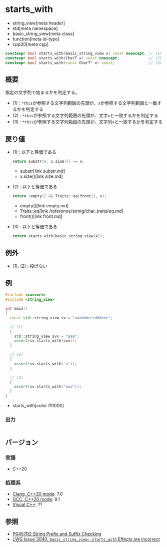 # starts_with
* string_view[meta header]
* std[meta namespace]
* basic_string_view[meta class]
* function[meta id-type]
* cpp20[meta cpp]

```cpp
constexpr bool starts_with(basic_string_view x) const noexcept; // (1)
constexpr bool starts_with(CharT x) const noexcept;             // (2)
constexpr bool starts_with(const CharT* x) const;               // (3)
```

## 概要
指定の文字列で始まるかを判定する。

- (1) : `*this`が参照する文字列範囲の先頭が、`x`が参照する文字列範囲と一致するかを判定する
- (2) : `*this`が参照する文字列範囲の先頭が、文字`x`と一致するかを判定する
- (3) : `*this`が参照する文字列範囲の先頭が、文字列`x`と一致するかを判定する


## 戻り値
- (1) : 以下と等価である
    ```cpp
    return substr(0, x.size()) == x;
    ```
    * substr[link substr.md]
    * x.size()[link size.md]

- (2) : 以下と等価である
    ```cpp
    return !empty() && Traits::eq(front(), x);
    ```
    * empty()[link empty.md]
    * Traits::eq[link /reference/string/char_traits/eq.md]
    * front()[link front.md]

- (3) : 以下と等価である
    ```cpp
    return starts_with(basic_string_view(x));
    ```


## 例外
- (1), (2) : 投げない


## 例
```cpp example
#include <cassert>
#include <string_view>

int main()
{
  const std::string_view sv = "aaabbbcccdddeee";

  // (1)
  {
    std::string_view svx = "aaa"; 
    assert(sv.starts_with(svx));
  }

  // (2)
  {
    assert(sv.starts_with('a'));
  }

  // (3)
  {
    assert(sv.starts_with("aaa"));
  }
}
```
* starts_with[color ff0000]

### 出力
```
```

## バージョン
### 言語
- C++20

### 処理系
- [Clang, C++20 mode](/implementation.md#clang): 7.0
- [GCC, C++20 mode](/implementation.md#gcc): 9.1
- [Visual C++](/implementation.md#visual_cpp): ??

## 参照
- [P0457R2 String Prefix and Suffix Checking](http://www.open-std.org/jtc1/sc22/wg21/docs/papers/2017/p0457r2.html)
- [LWG Issue 3040. `basic_string_view::starts_with` Effects are incorrect](https://wg21.cmeerw.net/lwg/issue3040)
